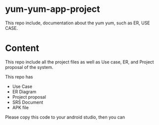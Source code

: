 # yum-yum-app-project
This repo include, documentation about the yum yum, such as ER, USE CASE.

# Content 

This repo include all the project files as well as Use case, ER, and Project proposal of the system.

This repo has 
* Use Case
* ER Diagram
* Project proposal
* SRS Document
* APK file

Please copy this code to your android studio, then you can 
